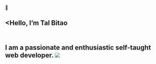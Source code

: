  👋 <h2><Hello, I’m Tal Bitao <h2><br>
 I am a passionate and enthusiastic self-taught web developer.
 <a href='https://www.linkedin.com/in/talbitao/'>
 <img src="https://img.shields.io/badge/LinkedIn-blue?logo=linkedin&logoColor=white&style=for-the-badge" />

 <a/>


<!---
talweb/talweb is a ✨ special ✨ repository because its `README.md` (this file) appears on your GitHub profile.
You can click the Preview link to take a look at your changes.
--->
